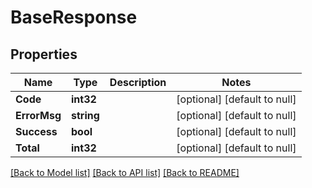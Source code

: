 # BaseResponse

## Properties
Name | Type | Description | Notes
------------ | ------------- | ------------- | -------------
**Code** | **int32** |  | [optional] [default to null]
**ErrorMsg** | **string** |  | [optional] [default to null]
**Success** | **bool** |  | [optional] [default to null]
**Total** | **int32** |  | [optional] [default to null]

[[Back to Model list]](../README.md#documentation-for-models) [[Back to API list]](../README.md#documentation-for-api-endpoints) [[Back to README]](../README.md)


